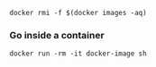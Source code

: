 ```shell
docker rmi -f $(docker images -aq)
```

### Go inside a container
```shell
docker run -rm -it docker-image sh
```
